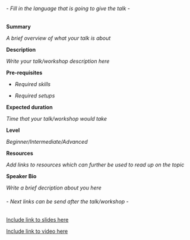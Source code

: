 
###### - Fill in the language that is going to give the talk -

**Summary**

_A brief overview of what your talk is about_

**Description**

_Write your talk/workshop description here_

**Pre-requisites**

- _Required skills_

- _Required setups_

**Expected duration**

_Time that your talk/workshop would take_

**Level**

_Beginner/Intermediate/Advanced_

**Resources**

_Add links to resources which can further be used to read up on the topic_

**Speaker Bio**

_Write a brief decription about you here_


###### - Next links can be send after the talk/workshop -

[Include link to slides here](link)

[Include link to video here](link)

